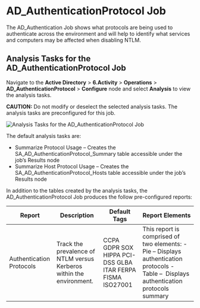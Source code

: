 # AD_AuthenticationProtocol Job

The AD_Authentication Job shows what protocols are being used to authenticate across the environment
and will help to identify what services and computers may be affected when disabling NTLM.

## Analysis Tasks for the AD_AuthenticationProtocol Job

Navigate to the **Active Directory** > **6.Activity** > **Operations** >
**AD_AuthenticationProtocol** > **Configure** node and select **Analysis** to view the analysis
tasks.

**CAUTION:** Do not modify or deselect the selected analysis tasks. The analysis tasks are
preconfigured for this job.

![Analysis Tasks for the AD_AuthenticationProtocol Job](/img/product_docs/accessanalyzer/solutions/activedirectory/activity/operations/authenticationprotocolanalysis.webp)

The default analysis tasks are:

- Summarize Protocol Usage – Creates the SA_AD_AuthenticationProtocol_Summary table accessible under
  the job’s Results node
- Summarize Host Protocol Usage – Creates the SA_AD_AuthenticationProtocol_Hosts table accessible
  under the job’s Results node

In addition to the tables created by the analysis tasks, the AD_AuthenticationProtocol Job produces
the follow pre-configured reports:

| Report                   | Description                                                          | Default Tags                                               | Report Elements                                                                                                                          |
| ------------------------ | -------------------------------------------------------------------- | ---------------------------------------------------------- | ---------------------------------------------------------------------------------------------------------------------------------------- |
| Authentication Protocols | Track the prevalence of NTLM versus Kerberos within the environment. | CCPA GDPR SOX HIPPA PCI-DSS GLBA ITAR FERPA FISMA ISO27001 | This report is comprised of two elements: - Pie – Displays authentication protocols - Table –  Displays authentication protocols summary |
